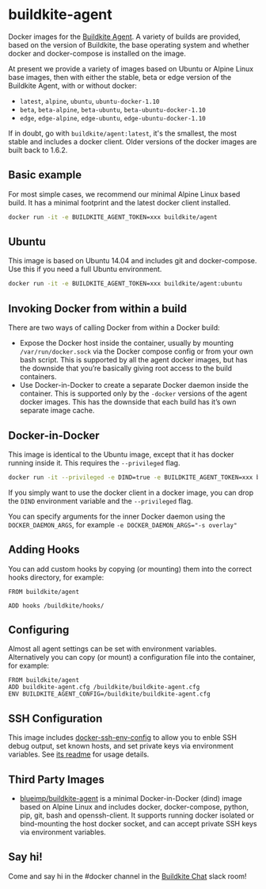 # buildkite-agent

Docker images for the [Buildkite Agent](https://github.com/buildkite/agent). A variety of builds are provided, based on the version of Buildkite, the base operating system and whether docker and docker-compose is installed on the image.

At present we provide a variety of images based on Ubuntu or Alpine Linux base images, then with either the stable, beta or edge version of the Buildkite Agent, with or without docker:

 * `latest`, `alpine`, `ubuntu`, `ubuntu-docker-1.10`
 * `beta`, `beta-alpine`, `beta-ubuntu`, `beta-ubuntu-docker-1.10`
 * `edge`, `edge-alpine`, `edge-ubuntu`, `edge-ubuntu-docker-1.10`

If in doubt, go with `buildkite/agent:latest`, it's the smallest, the most stable and includes a docker client. Older versions of the docker images are built back to 1.6.2.

## Basic example

For most simple cases, we recommend our minimal Alpine Linux based build. It has a minimal footprint and the latest docker client installed.

```bash
docker run -it -e BUILDKITE_AGENT_TOKEN=xxx buildkite/agent
```

## Ubuntu

This image is based on Ubuntu 14.04 and includes git and docker-compose. Use this if you need a full Ubuntu environment.

```bash
docker run -it -e BUILDKITE_AGENT_TOKEN=xxx buildkite/agent:ubuntu
```

## Invoking Docker from within a build

There are two ways of calling Docker from within a Docker build:

* Expose the Docker host inside the container, usually by mounting `/var/run/docker.sock` via the Docker compose config or from your own bash script. This is supported by all the agent docker images, but has the downside that you’re basically giving root access to the build containers.
* Use Docker-in-Docker to create a separate Docker daemon inside the container. This is supported only by the `-docker` versions of the agent docker images. This has the downside that each build has it’s own separate image cache.

## Docker-in-Docker

This image is identical to the Ubuntu image, except that it has docker running inside it. This requires the `--privileged` flag.

```bash
docker run -it --privileged -e DIND=true -e BUILDKITE_AGENT_TOKEN=xxx buildkite/agent:ubuntu-docker
```

If you simply want to use the docker client in a docker image, you can drop the `DIND` environment variable and the `--privileged` flag.

You can specify arguments for the inner Docker daemon using the `DOCKER_DAEMON_ARGS`, for example `-e DOCKER_DAEMON_ARGS="-s overlay"`

## Adding Hooks

You can add custom hooks by copying (or mounting) them into the correct hooks directory, for example:

```
FROM buildkite/agent

ADD hooks /buildkite/hooks/
```

## Configuring

Almost all agent settings can be set with environment variables. Alternatively you can copy (or mount) a configuration file into the container, for example:

```
FROM buildkite/agent
ADD buildkite-agent.cfg /buildkite/buildkite-agent.cfg
ENV BUILDKITE_AGENT_CONFIG=/buildkite/buildkite-agent.cfg
```

## SSH Configuration

This image includes [docker-ssh-env-config](https://github.com/buildkite/docker-ssh-env-config) to allow you to enble SSH debug output, set known hosts, and set private keys via environment variables. See [its readme](https://github.com/buildkite/docker-ssh-env-config#readme) for usage details.

## Third Party Images

* [blueimp/buildkite-agent](https://github.com/blueimp/buildkite-agent) is a minimal Docker-in-Docker (dind) image based on Alpine Linux and includes docker, docker-compose, python, pip, git, bash and openssh-client. It supports running docker isolated or bind-mounting the host docker socket, and can accept private SSH keys via environment variables.

## Say hi!

Come and say hi in the #docker channel in the [Buildkite Chat](https://chat.buildkite.com) slack room!
